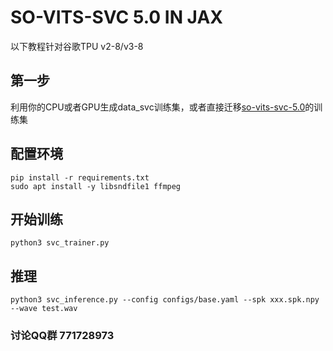 # SO-VITS-SVC 5.0 IN JAX
以下教程针对谷歌TPU v2-8/v3-8
## 第一步
利用你的CPU或者GPU生成data_svc训练集，或者直接迁移[so-vits-svc-5.0](https://github.com/PlayVoice/so-vits-svc-5.0)的训练集
## 配置环境
	pip install -r requirements.txt
	sudo apt install -y libsndfile1 ffmpeg
## 开始训练
	python3 svc_trainer.py
## 推理
	python3 svc_inference.py --config configs/base.yaml --spk xxx.spk.npy --wave test.wav

### 讨论QQ群 771728973